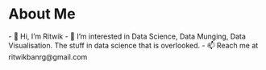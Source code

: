 <h1> About Me</h1>
- 👋 Hi, I’m Ritwik
- 👀 I’m interested in Data Science, Data Munging, Data Visualisation. The stuff in data science that is overlooked.
- 📫 Reach me at ritwikbanrg@gmail.com

<!---
ritwikbd/ritwikbd is a ✨ special ✨ repository because its `README.md` (this file) appears on your GitHub profile.
You can click the Preview link to take a look at your changes.
--->
